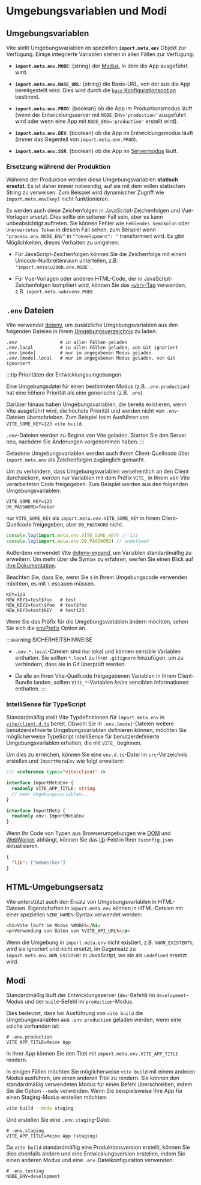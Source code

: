 # Umgebungsvariablen und Modi

## Umgebungsvariablen

Vite stellt Umgebungsvariablen im speziellen **`import.meta.env`** Objekt zur Verfügung. Einige integrierte Variablen stehen in allen Fällen zur Verfügung:

- **`import.meta.env.MODE`**: {string} der [Modus](#Modi), in dem die App ausgeführt wird.

- **`import.meta.env.BASE_URL`**: {string} die Basis-URL, von der aus die App bereitgestellt wird. Dies wird durch die [`base` Konfigurationsoption](/config/shared-options.md#base) bestimmt.

- **`import.meta.env.PROD`**: {boolean} ob die App im Produktionsmodus läuft (wenn der Entwicklungsserver mit `NODE_ENV='production'` ausgeführt wird oder wenn eine App mit `NODE_ENV='production'` erstellt wird).

- **`import.meta.env.DEV`**: {boolean} ob die App im Entwicklungsmodus läuft (immer das Gegenteil von `import.meta.env.PROD`).

- **`import.meta.env.SSR`**: {boolean} ob die App im [Servermodus](./ssr.md#conditional-logic) läuft.

### Ersetzung während der Produktion

Während der Produktion werden diese Umgebungsvariablen **statisch ersetzt**. Es ist daher immer notwendig, auf sie mit dem vollen statischen String zu verweisen. Zum Beispiel wird dynamischer Zugriff wie `import.meta.env[key]` nicht funktionieren.

Es werden auch diese Zeichenfolgen in JavaScript-Zeichenfolgen und Vue-Vorlagen ersetzt. Dies sollte ein seltener Fall sein, aber es kann unbeabsichtigt auftreten. Sie können Fehler wie `Fehlendes Semikolon` oder `Unerwartetes Token` in diesem Fall sehen, zum Beispiel wenn `"process.env.NODE_ENV"` in `""development": "` transformiert wird. Es gibt Möglichkeiten, dieses Verhalten zu umgehen:

- Für JavaScript-Zeichenfolgen können Sie die Zeichenfolge mit einem Unicode-Nullbreitenraum unterteilen, z.B. `'import.meta\u200b.env.MODE'`.

- Für Vue-Vorlagen oder anderen HTML-Code, der in JavaScript-Zeichenfolgen kompiliert wird, können Sie das [`<wbr>`-Tag](https://developer.mozilla.org/en-US/docs/Web/HTML/Element/wbr) verwenden, z.B. `import.meta.<wbr>env.MODE`.

## `.env` Dateien

Vite verwendet [dotenv](https://github.com/motdotla/dotenv), um zusätzliche Umgebungsvariablen aus den folgenden Dateien in Ihrem [Umgebungsverzeichnis](/config/shared-options.md#envdir) zu laden:

```
.env                # in allen Fällen geladen
.env.local          # in allen Fällen geladen, von Git ignoriert
.env.[mode]         # nur im angegebenen Modus geladen
.env.[mode].local   # nur im angegebenen Modus geladen, von Git ignoriert
```

:::tip Prioritäten der Entwicklungsumgebungen

Eine Umgebungsdatei für einen bestimmten Modus (z.B. `.env.production`) hat eine höhere Priorität als eine generische (z.B. `.env`).

Darüber hinaus haben Umgebungsvariablen, die bereits existieren, wenn Vite ausgeführt wird, die höchste Priorität und werden nicht von `.env`-Dateien überschrieben. Zum Beispiel beim Ausführen von `VITE_SOME_KEY=123 vite build`.

`.env`-Dateien werden zu Beginn von Vite geladen. Starten Sie den Server neu, nachdem Sie Änderungen vorgenommen haben.
:::

Geladene Umgebungsvariablen werden auch Ihrem Client-Quellcode über `import.meta.env` als Zeichenfolgen zugänglich gemacht.

Um zu verhindern, dass Umgebungsvariablen versehentlich an den Client durchsickern, werden nur Variablen mit dem Präfix `VITE_` in Ihrem von Vite verarbeiteten Code freigegeben. Zum Beispiel werden aus den folgenden Umgebungsvariablen:

```
VITE_SOME_KEY=123
DB_PASSWORD=foobar
```

nur `VITE_SOME_KEY` als `import.meta.env.VITE_SOME_KEY` in Ihrem Client-Quellcode freigegeben, aber `DB_PASSWORD` nicht.

```js
console.log(import.meta.env.VITE_SOME_KEY) // 123
console.log(import.meta.env.DB_PASSWORD) // undefined
```

Außerdem verwendet Vite [dotenv-expand](https://github.com/motdotla/dotenv-expand), um Variablen standardmäßig zu erweitern. Um mehr über die Syntax zu erfahren, werfen Sie einen Blick auf [ihre Dokumentation](https://github.com/motdotla/dotenv-expand#what-rules-does-the-expansion-engine-follow).

Beachten Sie, dass Sie, wenn Sie `$` in Ihrem Umgebungscode verwenden möchten, es mit `\` escapen müssen.

```
KEY=123
NEW_KEY1=test$foo   # test
NEW_KEY2=test\$foo  # test$foo
NEW_KEY3=test$KEY   # test123
```

Wenn Sie das Präfix für die Umgebungsvariablen ändern möchten, sehen Sie sich die [envPrefix](/config/shared-options.html#envprefix) Option an.

:::warning SICHERHEITSHINWEISE

- `.env.*.local`-Dateien sind nur lokal und können sensible Variablen enthalten. Sie sollten `*.local` zu Ihrer `.gitignore` hinzufügen, um zu verhindern, dass sie in Git überprüft werden.

- Da alle an Ihren Vite-Quellcode freigegebenen Variablen in Ihrem Client-Bundle landen, sollten `VITE_*`-Variablen _keine_ sensiblen Informationen enthalten.
  :::

### IntelliSense für TypeScript

Standardmäßig stellt Vite Typdefinitionen für `import.meta.env` in [`vite/client.d.ts`](https://github.com/vitejs/vite/blob/main/packages/vite/client.d.ts) bereit. Obwohl Sie in `.env.[mode]`-Dateien weitere benutzerdefinierte Umgebungsvariablen definieren können, möchten Sie möglicherweise TypeScript IntelliSense für benutzerdefinierte Umgebungsvariablen erhalten, die mit `VITE_` beginnen.

Um dies zu erreichen, können Sie eine `env.d.ts`-Datei im `src`-Verzeichnis erstellen und `ImportMetaEnv` wie folgt erweitern:

```typescript
/// <reference types="vite/client" />

interface ImportMetaEnv {
  readonly VITE_APP_TITLE: string
  // mehr Umgebungsvariablen...
}

interface ImportMeta {
  readonly env: ImportMetaEnv
}
```

Wenn Ihr Code von Typen aus Browserumgebungen wie [DOM](https://github.com/microsoft/TypeScript/blob/main/lib/lib.dom.d.ts) und [WebWorker](https://github.com/microsoft/TypeScript/blob/main/lib/lib.webworker.d.ts) abhängt, können Sie das [lib](https://www.typescriptlang.org/tsconfig#lib)-Feld in Ihrer `tsconfig.json` aktualisieren.

```json
{
  "lib": ["WebWorker"]
}
```

## HTML-Umgebungsersatz

Vite unterstützt auch den Ersatz von Umgebungsvariablen in HTML-Dateien. Eigenschaften in `import.meta.env` können in HTML-Dateien mit einer speziellen `%ENV_NAME%`-Syntax verwendet werden:

```html
<h1>Vite läuft im Modus %MODE%</h1>
<p>Verwendung von Daten von %VITE_API_URL%</p>
```

Wenn die Umgebung in `import.meta.env` nicht existiert, z.B. `%NON_EXISTENT%`, wird sie ignoriert und nicht ersetzt, im Gegensatz zu `import.meta.env.NON_EXISTENT` in JavaScript, wo sie als `undefined` ersetzt wird.

## Modi

Standardmäßig läuft der Entwicklungsserver (`dev`-Befehl) im `development`-Modus und der `build`-Befehl im `production`-Modus.

Dies bedeutet, dass bei Ausführung von `vite build` die Umgebungsvariablen aus `.env.production` geladen werden, wenn eine solche vorhanden ist:

```
# .env.production
VITE_APP_TITLE=Meine App
```

In Ihrer App können Sie den Titel mit `import.meta.env.VITE_APP_TITLE` rendern.

In einigen Fällen möchten Sie möglicherweise `vite build` mit einem anderen Modus ausführen, um einen anderen Titel zu rendern. Sie können den standardmäßig verwendeten Modus für einen Befehl überschreiben, indem Sie die Option `--mode` verwenden. Wenn Sie beispielsweise Ihre App für einen Staging-Modus erstellen möchten:

```bash
vite build --mode staging
```

Und erstellen Sie eine `.env.staging`-Datei:

```
# .env.staging
VITE_APP_TITLE=Meine App (staging)
```

Da `vite build` standardmäßig eine Produktionsversion erstellt, können Sie dies ebenfalls ändern und eine Entwicklungsversion erstellen, indem Sie einen anderen Modus und eine `.env`-Dateikonfiguration verwenden:

```
# .env.testing
NODE_ENV=development
```
